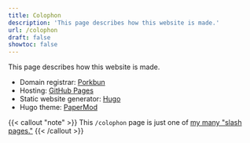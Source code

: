 ```yaml
---
title: Colophon
description: 'This page describes how this website is made.'
url: /colophon
draft: false
showtoc: false
---
```

This page describes how this website is made.

- Domain registrar: [Porkbun](https://porkbun.com/)
- Hosting: [GitHub Pages](https://github.com/joshuapsteele/joshuapsteele.github.io)
- Static website generator: [Hugo](https://gohugo.io/)
- Hugo theme: [PaperMod](https://github.com/adityatelange/hugo-PaperMod)

{{< callout "note" >}}
This `/colophon` page is just one of [my many "slash pages."](/slashes)
{{< /callout >}}